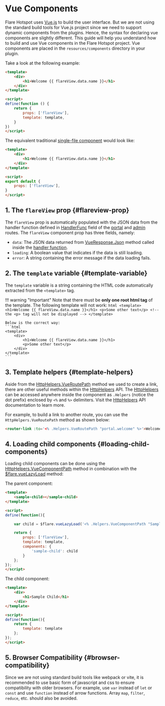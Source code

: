 # Vue Components

Flare Hotspot uses [Vue.js](https://v2.vuejs.org) to build the user interface. But we are not using the standard build tools for Vue.js project since we need to support dynamic components from the plugins. Hence, the syntax for declaring vue components are slightly different. This guide will help you understand how to build and use Vue components in the Flare Hotspot project. Vue components are placed in the `resources/components` directory in your plugin.

Take a look at the following example:

```html title="resources/components/portal/Welcome.vue"
<template>
    <div>
        <h1>Welcome {{ flareView.data.name }}</h1>
    </div>
</template>

<script>
define(function () {
    return {
        props: ['flareView'],
        template: template,
    }
})
</script>
```

The equivalent traditional [single-file component](https://v2.vuejs.org/v2/guide/single-file-components) would look like:

```html
<template>
    <div>
        <h1>Welcome {{ flareView.data.name }}</h1>
    </div>
</template>

<script>
export default {
    props: ['flareView'],
}
</script>
```

## 1. The `flareView` prop {#flareview-prop}

The `flareView` prop is automatically populated with the JSON data from the handler function defined in [HandlerFunc](routes-and-links.md#handlerfunc) field of the [portal](./routes-and-links.md#portalroutes) and [admin](./routes-and-links.md#adminroutes) routes. The `flareView` component prop has three fields, namely:

- `data`: The JSON data returned from [VueResponse.Json](../api/vue-response.md#json) method called inside the [handler function](./routes-and-links.md#handlerfunc).
- `loading`: A boolean value that indicates if the data is still loading.
- `error`: A string containing the error message if the data loading fails.

## 2. The `template` variable {#template-variable}

The `template` variable is a string containing the HTML code automatically extracted from the `<template>` tag.

!!! warning "Important"
    Note that there must be **only one root html tag** of the template. The following template will not work:
    ```html
    <template>
        <h1>Welcome {{ flareView.data.name }}</h1>
        <p>Some other text</p> <!-- the <p> tag will not be displayed -->
    </template>
    ```

    Below is the correct way:
    ```html
    <template>
        <div>
            <h1>Welcome {{ flareView.data.name }}</h1>
            <p>Some other text</p>
        </div>
    </template>
    ```

## 3. Template helpers {#template-helpers}

Aside from the [HttpHelpers.VueRoutePath](../api/http-helpers.md#vueroutepath) method we used to create a link, there are other useful methods within the [HttpHelpers](../api/http-helpers.md) API. The [HttpHelpers](../api/http-helpers.md) can be accessed anywhere inside the component as `.Helpers` (notice the dot prefix) enclosed by `<%` and `%>` delimiters. Visit the [HttpHelpers](../api/http-helpers.md) API documentation to learn more.

For example, to build a link to another route, you can use the `HttpHelpers.VueRoutePath` method as shown below:

```html
<router-link :to='<% .Helpers.VueRoutePath "portal.welcome" %>'>Welcome</router-link>
```

## 4. Loading child components {#loading-child-components}

Loading child components can be done using the [HttpHelpers.VueComponentPath](../api/http-helpers.md#vuecomponentpath) method in combination with the [$flare.vueLazyLoad](../api/flare-variable.md#flarevuelazyload) method:

The parent component:

```html title="resources/components/SampleParent.vue"
<template>
    <sample-child></sample-child>
</template>

<script>
define(function(){

    var child = $flare.vueLazyLoad('<% .Helpers.VueComponentPath "SampleChild.vue" %>');

    return {
        props: ['flareView'],
        template: template,
        components: {
            'sample-child': child
        }
    };
});
</script>
```

The child component:

```html title="resources/components/SampleChild.vue"
<template>
    <div>
        <h1>Sample Child</h1>
    </div>
</template>

<script>
define(function(){
    return {
        template: template
    };
});
</script>
```

## 5. Browser Compatibility {#browser-compatibility}

Since we are not using standard build tools like webpack or vite, it is recommended to use basic form of javascript and css to ensure compatibility with older browsers.
For example, use `var` instead of `let` or `const` and use `function` instead of arrow functions.
Array `map`, `filter`, `reduce`, etc. should also be avoided.
